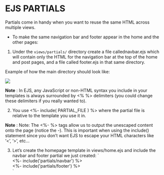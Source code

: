 # EJS PARTIALS

Partials come in handy when you want to reuse the same HTML across multiple views. 

- To make the same navigation bar and footer appear in the home and the other pages:

1. Under the `views/partials/` directory create a file callednavbar.ejs which will contain only the HTML for the navigation bar at the top of the home and post pages, and a file called footer.ejs in that same directory.

Example of how the main directory should look like:

![](https://ncoughlin.com/static/32a39dff02fb0f9d41dfa990a2d950b5/859af/3.png)


**Note** : In EJS, any JavaScript or non-HTML syntax you include in your templates is always surrounded by <% %> delimiters (you could change these delimiters if you really wanted to).

2. You use <%- include( PARTIAL_FILE ) %> where the partial file is relative to the template you use it in.

**Note** : Note: The <%- %> tags allow us to output the unescaped content onto the page (notice the -). This is important when using the include() statement since you don’t want EJS to escape your HTML characters like ‘<’, ‘>’, etc…

3. Let’s create the homepage template in views/home.ejs and include the navbar and footer partial we just created:
    `<body>
        <div class="container">
            <%- include('partials/navbar') %>
            <div class="jumbotron"></div>
            <div class="row"></div>
            <%- include('partials/footer') %>
        </div>
    </body>`

